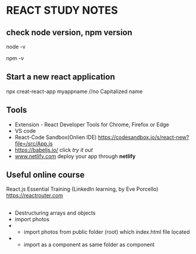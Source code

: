 # REACT STUDY NOTES

## check node version, npm version
node -v

npm -v


##  Start a new react application
npx creat-react-app myappname //no Capitalized name

##  Tools
* Extension  - React Developer Tools for Chrome, Firefox or Edge
* VS code
* React-Code Sandbox(Onlien IDE) https://codesandbox.io/s/react-new?file=/src/App.js
* https://babeljs.io/  click  *try it out*
* www.netlify.com   deploy your app through **netlify**

## Useful online course
  React.js Essential Training  (LinkedIn learning, by Eve Porcello)
  https://reactrouter.com
## 
* Destructuring arrays and objects
* import photos
* * import photos from public folder (root) which index.html file located
* * import as a component as same folder as component



 
